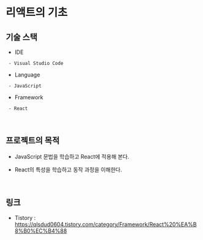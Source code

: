 # 리액트의 기초

## 기술 스택
* IDE
```
 - Visual Studio Code
```
* Language
```
 - JavaScript
```
* Framework
```
 - React
```
</br>

## 프로젝트의 목적
* JavaScript 문법을 학습하고 React에 적용해 본다.

* React의 특성을 학습하고 동작 과정을 이해한다. 
</br>

## 링크
* Tistory : https://qlsdud0604.tistory.com/category/Framework/React%20%EA%B8%B0%EC%B4%88
